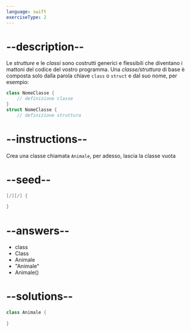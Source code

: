 ```yaml
---
language: swift
exerciseType: 2
---
```


# --description--

Le _strutture_ e le _classi_ sono costrutti generici e flessibili che diventano i mattoni del codice del vostro programma.
Una _classe/struttura_ di base è composta solo dalla parola chiave `class` o `struct` e dal suo nome, per esempio:
```swift
class NomeClasse {
    // definizione classe
}
struct NomeClasse {
    // definizione struttura
```

# --instructions--

Crea una classe chiamata `Animale`, per adesso, lascia la classe vuota

# --seed--

```swift
[/][/] {
    
}
```

# --answers--

- class 
- Class 
- Animale
- "Animale"
- Animale()

# --solutions--

```swift
class Animale {
    
}
```

